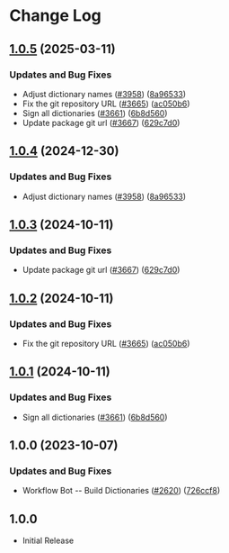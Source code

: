# Change Log

## [1.0.5](https://github.com/ThomasNieto/cspell-dicts/compare/@cspell/dict-scientific-terms-gb@1.0.4...@cspell/dict-scientific-terms-gb@1.0.5) (2025-03-11)


### Updates and Bug Fixes

* Adjust dictionary names ([#3958](https://github.com/ThomasNieto/cspell-dicts/issues/3958)) ([8a96533](https://github.com/ThomasNieto/cspell-dicts/commit/8a96533bec21280103740868b81559437c413501))
* Fix the git repository URL ([#3665](https://github.com/ThomasNieto/cspell-dicts/issues/3665)) ([ac050b6](https://github.com/ThomasNieto/cspell-dicts/commit/ac050b697d57820109995e92fac5ccc32ced1723))
* Sign all dictionaries ([#3661](https://github.com/ThomasNieto/cspell-dicts/issues/3661)) ([6b8d560](https://github.com/ThomasNieto/cspell-dicts/commit/6b8d560cf51a593458ce42bca415859f872cfc97))
* Update package git url ([#3667](https://github.com/ThomasNieto/cspell-dicts/issues/3667)) ([629c7d0](https://github.com/ThomasNieto/cspell-dicts/commit/629c7d0a5e1bacad1d3874b1f8372edc3494ef97))

## [1.0.4](https://github.com/streetsidesoftware/cspell-dicts/compare/@cspell/dict-scientific-terms-gb@1.0.3...@cspell/dict-scientific-terms-gb@1.0.4) (2024-12-30)


### Updates and Bug Fixes

* Adjust dictionary names ([#3958](https://github.com/streetsidesoftware/cspell-dicts/issues/3958)) ([8a96533](https://github.com/streetsidesoftware/cspell-dicts/commit/8a96533bec21280103740868b81559437c413501))

## [1.0.3](https://github.com/streetsidesoftware/cspell-dicts/compare/@cspell/dict-scientific-terms-gb@1.0.2...@cspell/dict-scientific-terms-gb@1.0.3) (2024-10-11)


### Updates and Bug Fixes

* Update package git url ([#3667](https://github.com/streetsidesoftware/cspell-dicts/issues/3667)) ([629c7d0](https://github.com/streetsidesoftware/cspell-dicts/commit/629c7d0a5e1bacad1d3874b1f8372edc3494ef97))

## [1.0.2](https://github.com/streetsidesoftware/cspell-dicts/compare/@cspell/dict-scientific-terms-gb@1.0.1...@cspell/dict-scientific-terms-gb@1.0.2) (2024-10-11)


### Updates and Bug Fixes

* Fix the git repository URL ([#3665](https://github.com/streetsidesoftware/cspell-dicts/issues/3665)) ([ac050b6](https://github.com/streetsidesoftware/cspell-dicts/commit/ac050b697d57820109995e92fac5ccc32ced1723))

## [1.0.1](https://github.com/streetsidesoftware/cspell-dicts/compare/@cspell/dict-scientific-terms-gb@1.0.0...@cspell/dict-scientific-terms-gb@1.0.1) (2024-10-11)


### Updates and Bug Fixes

* Sign all dictionaries ([#3661](https://github.com/streetsidesoftware/cspell-dicts/issues/3661)) ([6b8d560](https://github.com/streetsidesoftware/cspell-dicts/commit/6b8d560cf51a593458ce42bca415859f872cfc97))

## 1.0.0 (2023-10-07)


### Updates and Bug Fixes

* Workflow Bot -- Build Dictionaries ([#2620](https://github.com/streetsidesoftware/cspell-dicts/issues/2620)) ([726ccf8](https://github.com/streetsidesoftware/cspell-dicts/commit/726ccf82e0ab0a672d51ec4131184b9b007ee2f6))

## 1.0.0

- Initial Release
